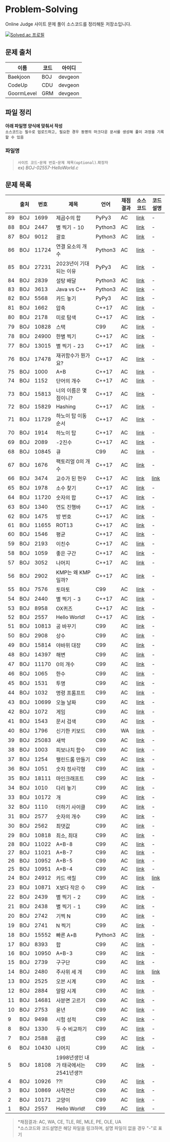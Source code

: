 # Problem-Solving

Online Judge 사이트 문제 풀이 소스코드를 정리해둔 저장소입니다.

[![Solved.ac 프로필](http://mazassumnida.wtf/api/generate_badge?boj=devgeon)](https://solved.ac/devgeon)

## 문제 출처
|이름|코드|아이디|
|---|---|----|
|Baekjoon|BOJ|devgeon|
|CodeUp|CDU|devgeon|
|GoormLevel|GRM|devgeon|

## 파일 정리
**아래 파일명 양식에 맞춰서 작성**  
`소스코드는 필수로 업로드하고, 필요한 경우 동명의 마크다운 문서를 생성해 풀이 과정을 기록할 수 있음`
### 파일명
> `사이트 코드`-`문제 번호`-`문제 제목(optional)`.`확장자`  
> ex) *BOJ-02557-HelloWorld.c*

## 문제 목록
||출처|번호|제목|언어|채점결과|소스코드|코드설명|
|-|---|---|---|---|------|------|------|
|89|BOJ|1699|제곱수의 합|PyPy3|AC|[link](https://github.com/devgeon/Problem-Solving/blob/main/Dynamic-Programming/BOJ-01699-제곱수의합.py)|-|
|88|BOJ|2447|별 찍기 - 10|Python3|AC|[link](https://github.com/devgeon/Problem-Solving/blob/main/Basic-Syntax/BOJ-02447-별찍기10.py)|-|
|87|BOJ|9012|괄호|Python3|AC|[link](https://github.com/devgeon/Problem-Solving/blob/main/Data-Structure/BOJ-09012-괄호.py)|-|
|86|BOJ|11724|연결 요소의 개수|Python3|AC|[link](https://github.com/devgeon/Problem-Solving/blob/main/Data-Structure/BOJ-11724-연결요소의개수.py)|-|
|85|BOJ|27231|2023년이 기대되는 이유|PyPy3|AC|[link](https://github.com/devgeon/Problem-Solving/blob/main/Brute-Force/BOJ-27231-2023년이기대되는이유.py)|-|
|84|BOJ|2839|설탕 배달|Python3|AC|[link](https://github.com/devgeon/Problem-Solving/blob/main/Basic-Syntax/BOJ-2839-설탕배달.py)|-|
|83|BOJ|3613|Java vs C++|Python3|AC|[link](https://github.com/devgeon/Problem-Solving/blob/main/Basic-Syntax/BOJ-03613-JAVAvsCPP.py)|-|
|82|BOJ|5568|카드 놓기|PyPy3|AC|[link](https://github.com/devgeon/Problem-Solving/blob/main/Basic-Syntax/BOJ-05568-카드놓기.py)|-|
|81|BOJ|1662|압축|C++17|AC|[link](https://github.com/devgeon/Problem-Solving/blob/main/Recursion/BOJ-01662-압축.cpp)|-|
|80|BOJ|2178|미로 탐색|C++17|AC|[link](https://github.com/devgeon/Problem-Solving/blob/main/Breadth-First-Search/BOJ-02178-미로탐색.cpp)|-|
|79|BOJ|10828|스택|C99|AC|[link](https://github.com/devgeon/Problem-Solving/blob/main/Data-Structure/BOJ-10828-스택.c)|-|
|78|BOJ|24900|한별 찍기|C++17|AC|[link](https://github.com/devgeon/Problem-Solving/blob/main/Basic-Syntax/BOJ-24900-한별찍기.cpp)|-|
|77|BOJ|13015|별 찍기 - 23|C++17|AC|[link](https://github.com/devgeon/Problem-Solving/blob/main/Basic-Syntax/BOJ-13015-별찍기23.cpp)|-|
|76|BOJ|17478|재귀함수가 뭔가요?|C++17|AC|[link](https://github.com/devgeon/Problem-Solving/blob/main/Recursion/BOJ-17478-재귀함수가뭔가요.cpp)|-|
|75|BOJ|1000|A+B|C++17|AC|[link](https://github.com/devgeon/Problem-Solving/blob/main/Basic-Syntax/BOJ-01000-합.cpp)|-|
|74|BOJ|1152|단어의 개수|C++17|AC|[link](https://github.com/devgeon/Problem-Solving/blob/main/Basic-Syntax/BOJ-01152-단어의개수.cpp)|-|
|73|BOJ|15813|너의 이름은 몇 점이니?|C++17|AC|[link](https://github.com/devgeon/Problem-Solving/blob/main/Basic-Syntax/BOJ-15813-너의이름은몇점이니.cpp)|-|
|72|BOJ|15829|Hashing|C++17|AC|[link](https://github.com/devgeon/Problem-Solving/blob/main/Hash/BOJ-15829-Hashing.cpp)|-|
|71|BOJ|11729|하노이 탑 이동 순서|C++17|AC|[link](https://github.com/devgeon/Problem-Solving/blob/main/Recursion/BOJ-11729-하노이탑이동순서.cpp)|-|
|70|BOJ|1914|하노이 탑|C++17|AC|[link](https://github.com/devgeon/Problem-Solving/blob/main/Recursion/BOJ-01914-하노이탑.cpp)|-|
|69|BOJ|2089|-2진수|C++17|AC|[link](https://github.com/devgeon/Problem-Solving/blob/main/Math/BOJ-02089-마이너스2진수.cpp)|-|
|68|BOJ|10845|큐|C99|AC|[link](https://github.com/devgeon/Problem-Solving/blob/main/Data-Structure/BOJ-10845-큐.c)|-|
|67|BOJ|1676|팩토리얼 0의 개수|C++17|AC|[link](https://github.com/devgeon/Problem-Solving/blob/main/Math/BOJ-01676-팩토리얼0의개수.cpp)|-|
|66|BOJ|3474|교수가 된 현우|C++17|AC|[link](https://github.com/devgeon/Problem-Solving/blob/main/Math/BOJ-03474-교수가된현우.cpp)|[link](https://github.com/devgeon/Problem-Solving/blob/main/Math/BOJ-03474-교수가된현우.md)|
|65|BOJ|1978|소수 찾기|C++17|AC|[link](https://github.com/devgeon/Problem-Solving/blob/main/Basic-Syntax/BOJ-01978-소수찾기.cpp)|-|
|64|BOJ|11720|숫자의 합|C++17|AC|[link](https://github.com/devgeon/Problem-Solving/blob/main/Basic-Syntax/BOJ-11720-숫자의합.cpp)|-|
|63|BOJ|1340|연도 진행바|C++17|AC|[link](https://github.com/devgeon/Problem-Solving/blob/main/Basic-Syntax/BOJ-01340-연도진행바.cpp)|-|
|62|BOJ|1475|방 번호|C++17|AC|[link](https://github.com/devgeon/Problem-Solving/blob/main/Basic-Syntax/BOJ-01475-방번호.cpp)|-|
|61|BOJ|11655|ROT13|C++17|AC|[link](https://github.com/devgeon/Problem-Solving/blob/main/Basic-Syntax/BOJ-11655-ROT13.cpp)|-|
|60|BOJ|1546|평균|C++17|AC|[link](https://github.com/devgeon/Problem-Solving/blob/main/Basic-Syntax/BOJ-01546-평균.cpp)|-|
|59|BOJ|2193|이친수|C++17|AC|[link](https://github.com/devgeon/Problem-Solving/blob/main/Math/BOJ-02193-이친수.cpp)|-|
|58|BOJ|1059|좋은 구간|C++17|AC|[link](https://github.com/devgeon/Problem-Solving/blob/main/Sorting/BOJ-01059-좋은구간.cpp)|-|
|57|BOJ|3052|나머지|C++17|AC|[link](https://github.com/devgeon/Problem-Solving/blob/main/Basic-Syntax/BOJ-03052-나머지.cpp)|-|
|56|BOJ|2902|KMP는 왜 KMP일까?|C++17|AC|[link](https://github.com/devgeon/Problem-Solving/blob/main/Basic-Syntax/BOJ-02902-KMP는왜KMP일까.cpp)|-|
|55|BOJ|7576|토마토|C99|AC|[link](https://github.com/devgeon/Problem-Solving/blob/main/Breadth-First-Search/BOJ-07576-토마토.c)|-|
|54|BOJ|2440|별 찍기 - 3|C++17|AC|[link](https://github.com/devgeon/Problem-Solving/blob/main/Basic-Syntax/BOJ-02440-별찍기3.cpp)|-|
|53|BOJ|8958|OX퀴즈|C++17|AC|[link](https://github.com/devgeon/Problem-Solving/blob/main/Basic-Syntax/BOJ-08958-OX퀴즈.cpp)|-|
|52|BOJ|2557|Hello World!|C++17|AC|[link](https://github.com/devgeon/Problem-Solving/blob/main/Basic-Syntax/BOJ-02557-HelloWorld.cpp)|-|
|51|BOJ|10813|공 바꾸기|C99|AC|[link](https://github.com/devgeon/Problem-Solving/blob/main/Basic-Syntax/BOJ-10813-공바꾸기.c)|-|
|50|BOJ|2908|상수|C99|AC|[link](https://github.com/devgeon/Problem-Solving/blob/main/Basic-Syntax/BOJ-02908-상수.c)|-|
|49|BOJ|15814|야바위 대장|C99|AC|[link](https://github.com/devgeon/Problem-Solving/blob/main/Basic-Syntax/BOJ-15814-야바위대장.c)|-|
|48|BOJ|14397|해변|C99|AC|[link](https://github.com/devgeon/Problem-Solving/blob/main/Brute-Force/BOJ-14397-해변.c)|-|
|47|BOJ|11170|0의 개수|C99|AC|[link](https://github.com/devgeon/Problem-Solving/blob/main/Brute-Force/BOJ-11170-0의개수.c)|-|
|46|BOJ|1065|한수|C99|AC|[link](https://github.com/devgeon/Problem-Solving/blob/main/Brute-Force/BOJ-01065-한수.c)|-|
|45|BOJ|1531|투명|C99|AC|[link](https://github.com/devgeon/Problem-Solving/blob/main/Brute-Force/BOJ-01531-투명.c)|-|
|44|BOJ|1032|명령 프롬프트|C99|AC|[link](https://github.com/devgeon/Problem-Solving/blob/main/Brute-Force/BOJ-01032-명령프롬프트.c)|-|
|43|BOJ|10699|오늘 날짜|C99|AC|[link](https://github.com/devgeon/Problem-Solving/blob/main/Basic-Syntax/BOJ-10699-오늘날짜.c)|-|
|42|BOJ|1072|게임|C99|AC|[link](https://github.com/devgeon/Problem-Solving/blob/main/Math/BOJ-01072-게임.c)|-|
|41|BOJ|1543|문서 검색|C99|AC|[link](https://github.com/devgeon/Problem-Solving/blob/main/Brute-Force/BOJ-01543-문서검색.c)|-|
|40|BOJ|1796|신기한 키보드|C99|WA|[link](https://github.com/devgeon/Problem-Solving/blob/main/Other/BOJ-01796-신기한키보드.c)|-|
|39|BOJ|25083|새싹|C99|AC|[link](https://github.com/devgeon/Problem-Solving/blob/main/Basic-Syntax/BOJ-25083-새싹.c)|-|
|38|BOJ|1003|피보나치 함수|C99|AC|[link](https://github.com/devgeon/Problem-Solving/blob/main/Dynamic-Programming/BOJ-01003-피보나치함수.c)|-|
|37|BOJ|1254|팰린드롬 만들기|C99|AC|[link](https://github.com/devgeon/Problem-Solving/blob/main/Brute-Force/BOJ-01254-팰린드롬만들기.c)|-|
|36|BOJ|1051|숫자 정사각형|C99|AC|[link](https://github.com/devgeon/Problem-Solving/blob/main/Brute-Force/BOJ-01051-숫자정사각형.c)|-|
|35|BOJ|18111|마인크래프트|C99|AC|[link](https://github.com/devgeon/Problem-Solving/blob/main/Brute-Force/BOJ-18111-마인크래프트.c)|-|
|34|BOJ|1010|다리 놓기|C99|AC|[link](https://github.com/devgeon/Problem-Solving/blob/main/Math/BOJ-01010-다리놓기.c)|-|
|33|BOJ|10172|개|C99|AC|[link](https://github.com/devgeon/Problem-Solving/blob/main/Basic-Syntax/BOJ-10172-개.c)|-|
|32|BOJ|1110|더하기 사이클|C99|AC|[link](https://github.com/devgeon/Problem-Solving/blob/main/Basic-Syntax/BOJ-01110-더하기사이클.c)|-|
|31|BOJ|2577|숫자의 개수|C99|AC|[link](https://github.com/devgeon/Problem-Solving/blob/main/Basic-Syntax/BOJ-02577-숫자의개수.c)|-|
|30|BOJ|2562|최댓값|C99|AC|[link](https://github.com/devgeon/Problem-Solving/blob/main/Basic-Syntax/BOJ-02562-최댓값.c)|-|
|29|BOJ|10818|최소, 최대|C99|AC|[link](https://github.com/devgeon/Problem-Solving/blob/main/Basic-Syntax/BOJ-10818-최소최대.c)|-|
|28|BOJ|11022|A+B-8|C99|AC|[link](https://github.com/devgeon/Problem-Solving/blob/main/Basic-Syntax/BOJ-11022-덧셈8.c)|-|
|27|BOJ|11021|A+B-7|C99|AC|[link](https://github.com/devgeon/Problem-Solving/blob/main/Basic-Syntax/BOJ-11021-덧셈7.c)|-|
|26|BOJ|10952|A+B-5|C99|AC|[link](https://github.com/devgeon/Problem-Solving/blob/main/Basic-Syntax/BOJ-10952-덧셈5.c)|-|
|25|BOJ|10951|A+B-4|C99|AC|[link](https://github.com/devgeon/Problem-Solving/blob/main/Basic-Syntax/BOJ-10951-덧셈4.c)|-|
|24|BOJ|24912|카드 색칠|C99|AC|[link](https://github.com/devgeon/Problem-Solving/blob/main/Other/BOJ-24912-카드색칠.c)|[link](https://github.com/devgeon/Problem-Solving/blob/main/Other/BOJ-24912-카드색칠.md)|
|23|BOJ|10871|X보다 작은 수|C99|AC|[link](https://github.com/devgeon/Problem-Solving/blob/main/Basic-Syntax/BOJ-10871-X보다작은수.c)|-|
|22|BOJ|2439|별 찍기 - 2|C99|AC|[link](https://github.com/devgeon/Problem-Solving/blob/main/Basic-Syntax/BOJ-02439-별찍기2.c)|-|
|21|BOJ|2438|별 찍기 - 1|C99|AC|[link](https://github.com/devgeon/Problem-Solving/blob/main/Basic-Syntax/BOJ-02438-별찍기1.c)|-|
|20|BOJ|2742|기찍 N|C99|AC|[link](https://github.com/devgeon/Problem-Solving/blob/main/Basic-Syntax/BOJ-02742-기찍N.c)|-|
|19|BOJ|2741|N 찍기|C99|AC|[link](https://github.com/devgeon/Problem-Solving/blob/main/Basic-Syntax/BOJ-02741-N찍기.c)|-|
|18|BOJ|15552|빠른 A+B|Python3|AC|[link](https://github.com/devgeon/Problem-Solving/blob/main/Basic-Syntax/BOJ-15552-빠른입출력.py)|-|
|17|BOJ|8393|합|C99|AC|[link](https://github.com/devgeon/Problem-Solving/blob/main/Basic-Syntax/BOJ-08393-합.c)|-|
|16|BOJ|10950|A+B-3|C99|AC|[link](https://github.com/devgeon/Problem-Solving/blob/main/Basic-Syntax/BOJ-10950-덧셈3.c)|-|
|15|BOJ|2739|구구단|C99|AC|[link](https://github.com/devgeon/Problem-Solving/blob/main/Basic-Syntax/BOJ-02739-구구단.c)|-|
|14|BOJ|2480|주사위 세 개|C99|AC|[link](https://github.com/devgeon/Problem-Solving/blob/main/Basic-Syntax/BOJ-02480-주사위세개.c)|[link](https://github.com/devgeon/Problem-Solving/blob/main/Basic-Syntax/BOJ-02480-주사위세개.md)|
|13|BOJ|2525|오븐 시계|C99|AC|[link](https://github.com/devgeon/Problem-Solving/blob/main/Basic-Syntax/BOJ-02525-오븐시계.c)|-|
|12|BOJ|2884|알람 시계|C99|AC|[link](https://github.com/devgeon/Problem-Solving/blob/main/Basic-Syntax/BOJ-02884-알람시계.c)|-|
|11|BOJ|14681|사분면 고르기|C99|AC|[link](https://github.com/devgeon/Problem-Solving/blob/main/Basic-Syntax/BOJ-14681-사분면고르기.c)|-|
|10|BOJ|2753|윤년|C99|AC|[link](https://github.com/devgeon/Problem-Solving/blob/main/Basic-Syntax/BOJ-02753-윤년.c)|-|
|9|BOJ|9498|시험 성적|C99|AC|[link](https://github.com/devgeon/Problem-Solving/blob/main/Basic-Syntax/BOJ-09498-시험성적.c)|-|
|8|BOJ|1330|두 수 비교하기|C99|AC|[link](https://github.com/devgeon/Problem-Solving/blob/main/Basic-Syntax/BOJ-01330-두수비교하기.c)|-|
|7|BOJ|2588|곱셈|C99|AC|[link](https://github.com/devgeon/Problem-Solving/blob/main/Basic-Syntax/BOJ-02588-곱셈.c)|-|
|6|BOJ|10430|나머지|C99|AC|[link](https://github.com/devgeon/Problem-Solving/blob/main/Basic-Syntax/BOJ-10430-나머지.c)|-|
|5|BOJ|18108|1998년생인 내가 태국에서는 2541년생?!|C99|AC|[link](https://github.com/devgeon/Problem-Solving/blob/main/Basic-Syntax/BOJ-18108-서기불기연도변환.c)|-|
|4|BOJ|10926|??!|C99|AC|[link](https://github.com/devgeon/Problem-Solving/blob/main/Basic-Syntax/BOJ-10926-Trigraph.c)|-|
|3|BOJ|10869|사칙연산|C99|AC|[link](https://github.com/devgeon/Problem-Solving/blob/main/Basic-Syntax/BOJ-10869-사칙연산.c)|-|
|2|BOJ|10171|고양이|C99|AC|[link](https://github.com/devgeon/Problem-Solving/blob/main/Basic-Syntax/BOJ-10171-고양이.c)|-|
|1|BOJ|2557|Hello World!|C99|AC|[link](https://github.com/devgeon/Problem-Solving/blob/main/Basic-Syntax/BOJ-02557-HelloWorld.c)|-|

> \*채점결과: AC, WA, CE, TLE, RE, MLE, PE, OLE, UA  
> \*소스코드와 코드설명은 해당 파일을 링크하며, 설명 파일이 없을 경우 "-"로 표기
